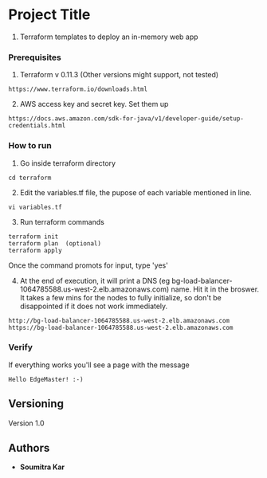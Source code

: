 
# Project Title

1. Terraform templates to deploy an in-memory web app

### Prerequisites

1. Terraform v 0.11.3 (Other versions might support, not tested) 
```
https://www.terraform.io/downloads.html
```
2. AWS access key and secret key. Set them up
```
https://docs.aws.amazon.com/sdk-for-java/v1/developer-guide/setup-credentials.html
```

### How to run

1. Go inside terraform directory
```
cd terraform
```

2. Edit the variables.tf file, the pupose of each variable mentioned in line.
```
vi variables.tf 
```

3. Run terraform commands
```
terraform init
terraform plan  (optional)
terraform apply 
```
Once the command promots for input, type 'yes'

4. At the end of execution, it will print a DNS (eg bg-load-balancer-1064785588.us-west-2.elb.amazonaws.com) name. Hit it in the broswer. It takes a few mins for the nodes to fully initialize, so don't be disappointed if it does not work immediately.
```
http://bg-load-balancer-1064785588.us-west-2.elb.amazonaws.com
https://bg-load-balancer-1064785588.us-west-2.elb.amazonaws.com
```
### Verify
If everything works you'll see a page with the message
```
Hello EdgeMaster! :-)
```

## Versioning

Version 1.0

## Authors

* **Soumitra Kar**

